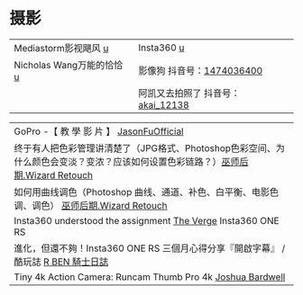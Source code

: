 # 摄影

|                                                                                  |                                                                                                                |
| -------------------------------------------------------------------------------- | -------------------------------------------------------------------------------------------------------------- |
| Mediastorm影视飓风 [u](https://www.youtube.com/channel/UC2cRwTuSWxxEtrRnT4lrlQA)     | Insta360 [u](https://www.youtube.com/c/insta360)                                                               |
| Nicholas Wang万能的恰恰 [u](https://www.youtube.com/channel/UCyozD8lFJi7L8g-UYWm8XWA) | 影像狗 抖音号：[1474036400](https://www.douyin.com/user/MS4wLjABAAAAVbiThV4oeSu2NDIuL\_mMsgNMTVLJs-hPimIpx75AlYE)     |
|                                                                                  | 阿凯又去拍照了 抖音号：[akai\_12138](https://www.douyin.com/user/MS4wLjABAAAA3hQrMzskP2ZxpTB0xSg2wjnTlDu5uKiZeXFw5CIUU68) |

|                                                                                                                              |
| ---------------------------------------------------------------------------------------------------------------------------- |
| GoPro -【 教 學 影 片 】 [JasonFuOfficial](https://www.youtube.com/playlist?list=PLEFEUZIk2cDrcFt8An0Ms0s9OrZbeQ3xa)               |
| 终于有人把色彩管理讲清楚了（JPG格式、Photoshop色彩空间、为什么颜色会变淡？变浓？应该如何设置色彩链路？）[巫师后期.Wizard Retouch](https://www.youtube.com/watch?v=kEtmsY45qO0) |
| 如何用曲线调色（Photoshop 曲线、通道、补色、白平衡、电影色调、调色） [巫师后期.Wizard Retouch](https://www.youtube.com/watch?v=FELXeyUkc5w)                   |
| Insta360 understood the assignment [The Verge](https://www.youtube.com/watch?v=ms9G-DX1JN8) Insta360 ONE RS                  |
| 進化，但還不夠！Insta360 ONE RS 三個月心得分享『開啟字幕』 / 酷玩誌 [R BEN 騎士日誌](https://www.youtube.com/watch?v=9w-QkPklhrQ)                        |
| Tiny 4k Action Camera: Runcam Thumb Pro 4k [Joshua Bardwell](https://www.youtube.com/watch?v=CiXqm016ljc)                    |
